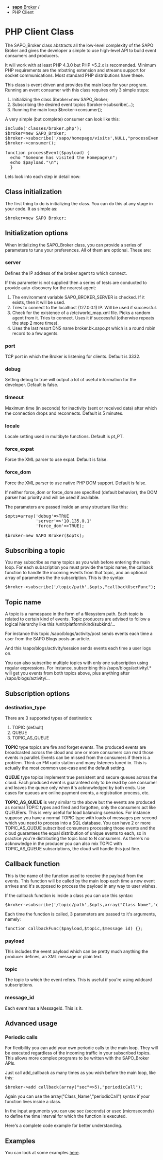 <ul class="breadcrumb">
  <li><a href="#!broker"><b>sapo</b> Broker</a> <span class="divider">/</span></li>
  <li>PHP Client</li>
</ul>

<h1>PHP Client Class</h1>

<p>
The SAPO_Broker class abstracts all the low-level complexity of the SAPO Broker and gives the developer a simple to use high-level API to build event consumers and producers.
</p>

<p>
It will work with at least PHP 4.3.0 but PHP >5.2.x is recomended. Minimum PHP requirements are the  mbstring extension and  streams support for socket communications. Most standard PHP distributions have these.
</p>

<p>
This class is event driven and provides the  main loop for your program. Running an event consumer with this class requires only 3 simple steps:
</p>

<ol>
<li>Initializing the class $broker=new SAPO_Broker;</li>
<li>Subscribing the desired event topics $broker->subscribe(...);</li>
<li>Running the main loop $broker->consumer();</li>
</ol>

<p>A very simple (but complete) consumer can look like this:</p>

<pre class="prettyprint">
include('classes/broker.php');
$broker=new SAPO_Broker;
$broker->subscribe('/sapo/homepage/visits',NULL,"processEvent");
$broker->consumer();

function processEvent($payload) {
  echo "Someone has visited the Homepage\n";
  echo $payload."\n";
  }
</pre>

<p>
Lets look into each step in detail now:
</p>

<h2>Class initialization</h2>

<p>
The first thing to do is initializing the class. You can do this at any stage in your code. It as simple as:
</p>

<pre class="prettyprint">
$broker=new SAPO_Broker;
</pre>

<h2>Initialization options</h2>

<p>
When initializing the SAPO_Broker class, you can provide a series of parameters to tune your preferences. All of them are optional. These are:
</p>

<h3>server</h3>

<p>
Defines the IP address of the broker agent to which connect.
</p>

<p>
If this parameter is not supplied then a series of tests are conducted to provide auto-discovery for the nearest agent:
</p>

<ol>
<li>The environment variable SAPO_BROKER_SERVER is checked. If it exists, then it will be used.</li>
<li>Tries to connect to the localhost (127.0.0.1) IP. Will be used if successful.</li>
<li>Check for the existence of a /etc/world_map.xml file. Picks a random agent from it. Tries to connect. Uses it if successful (otherwise repeats the step 2 more times).</li>
<li>Uses the last resort DNS name broker.bk.sapo.pt which is a round robin record to a few agents.</li>
</ol>

<h3>port</h3>

<p>
TCP port in which the Broker is listening for clients. Default is 3332.
</p>

<h3>debug</h3>

<p>
Setting debug to true will output a lot of useful information for the developer. Default is false.
</p>

<h3>timeout</h3>

<p>
Maximum time (in seconds) for inactivity (sent or received data) after which the connection drops and reconnects. Default is 5 minutes.
</p>

<h3>locale</h3>

<p>
 Locale setting used in multibyte functions. Default is pt_PT.
</p>

<h3>force_expat</h3>

<p>Force the XML parser to use  expat. Default is false.</p>

<h3>force_dom</h3>

<p>Force the XML parser to use native PHP  DOM support. Default is false.</p>

<p>If neither force_dom or force_dom are specified (default behavior), the DOM parser has priority and will be used if available.</p>

<p>The parameters are passed inside an array structure like this:</p>


<pre class="prettyprint">
$opts=array('debug'=>TRUE
            'server'=>'10.135.0.1'
            'force_dom'=>TRUE);

$broker=new SAPO_Broker($opts);
</pre>

<h2>Subscribing a topic</h2>

<p>
You may subscribe as many topics as you wish before entering the main loop. For each subscription you must provide the topic name, the callback function to handle the incoming events from that topic, and an optional array of parameters the the subscription. This is the syntax:
</p>

<pre class="prettyprint">
$broker->subscribe('/topic/path',$opts,"callbackUserFunc");
</pre>

<h2>Topic name</h2>

<p>
A topic is a namespace in the form of a filesystem path. Each topic is related to certain kind of events. Topic producers are advised to follow a logical hierarchy like this /unit/platform/kind/subkind/...
</p>

<p>
For instance this topic /sapo/blogs/activity/post sends events each time a user from the  SAPO Blogs posts an article.
</p>

<p>
And this /sapo/blogs/activity/session sends events each time a user logs on.
</p>

<p>
You can also subscribe multiple topics with only one subscription using  regular expressions. For instance, subscribing this /sapo/blogs/activity/.* will get you events from both topics above, plus anything after /sapo/blogs/activity/...
</p>

<h2>Subscription options</h2>

<h3>destination_type</h3>

<p>There are 3 supported types of destination:</p>

<ol>
<li>TOPIC (default)</li>
<li>QUEUE</li>
<li>TOPIC_AS_QUEUE</li>
</ol>

<p>
<b>TOPIC</b> type topics are fire and forget events. The produced events are broadcasted across the cloud and one or more consumers can read those events in parallel. Events can be missed from the consumers if there is a problem. Think an FM radio station and many listeners tuned in. This is actually the most common use-case and the default setting.
</p>

<p>
<b>QUEUE</b> type topics implement true persistent and secure queues across the cloud. Each produced event is guaranteed only to be read by one consumer and leaves the queue only when it's acknowledged by both ends. Use cases for queues are online payment events, a registration process, etc.
</p>

<p><b>TOPIC_AS_QUEUE</b> is very similar to the above but the events are produced as normal TOPIC types and fired and forgotten, only the consumers act like QUEUEers. This is very useful for load balancing scenarios. For instance suppose you have a normal TOPIC type with loads of messages per second which you need to process into a SQL database. You can have 2 or more TOPIC_AS_QUEUE subscribed consumers processing those events and the cloud guarantees the equal distribution of unique events to each, so in practice you're distributing the topic load to N consumers. As there's no acknowledge in the producer you can also mix TOPIC with TOPIC_AS_QUEUE subscriptions, the cloud will handle this just fine.
</p>

<h2>Callback function</h2>

<p>This is the name of the function used to receive the payload from the events. This function will be called by the main loop each time a new event arrives and it's supposed to process the payload in any way to user wishes.
</p>

<p>
If the callback function is inside a class you can use this syntax:
</p>

<pre class="prettyprint">
$broker->subscribe('/topic/path',$opts,array("Class_Name","callbackUserFunc"));
</pre>

<p>
Each time the function is called, 3 parameters are passed to it's arguments, namely:
</p>

<pre class="prettyprint">
function callbackFunc($payload,$topic,$message_id) {};
</pre>

<h3>payload</h3>

<p>
This includes the event payload which can be pretty much anything the producer defines, an XML message or plain text.
</p>

<h3>topic</h3>

<p>
The topic to which the event refers. This is useful if you're using wildcard subscriptions.
</p>

<h3>message_id</h3>

<p>
Each event has a MessageId. This is it.
</p>

<h2>Advanced usage</h2>

<h3>Periodic calls</h3>

<p>
For flexibility you can add your own periodic calls to the main loop. They will be executed regardless of the incoming traffic in your subscribed topics. This allows more complex programs to be written with the SAPO_Broker APIs.
</p>

<p>
Just call add_callback as many times as you wish before the main loop, like this:
</p>

<pre class="prettyprint">
$broker->add_callback(array("sec"=>5),"periodicCall");
</pre>

<p>
Again you can use the array("Class_Name","periodicCall") syntax if your function lives inside a class.
</p>

<p>
In the input arguments you can use sec (seconds) or usec (microseconds) to define the time interval for which the function is executed.
</p>

<p>
Here's a complete code example for better understanding.
</p>

<h2>Examples</h2>

<p>
You can look at some examples <a href="https://github.com/sapo/sapo-broker/tree/master/clients/php-component/examples">here</a>.
</p>
